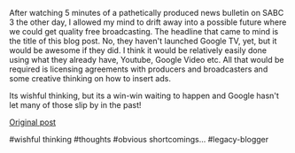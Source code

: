 <!--
date: '2009-11-02'
published: true
slug: 2009-11-google-launches-google-tv-sponsored
time_to_read: 5
title: Google Launches Google TV - Sponsored series and Movies
-->

After watching 5 minutes of a pathetically produced news bulletin on SABC 3 the other day, I allowed my mind to drift away into a possible future where we could get quality free broadcasting. The headline that came to mind is the title of this blog post. No, they haven't launched Google TV, yet, but it would be awesome if they did. I think it would be relatively easily done using what they already have, Youtube, Google Video etc. All that would be required is licensing agreements with producers and broadcasters and some creative thinking on how to insert ads.  
  
Its wishful thinking, but its a win-win waiting to happen and Google hasn't let many of those slip by in the past!

[Original post](https://ysfk.blogspot.com/2009/11/google-launches-google-tv-sponsored.html)

#wishful thinking #thoughts #obvious shortcomings... #legacy-blogger 